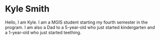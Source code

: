 # Kyle Smith
Hello, I am Kyle. I am a MGIS student starting my fourth semester in the program. I am also a Dad to a 5-year-old who just started kindergarten and a 1-year-old who just started teething. 
